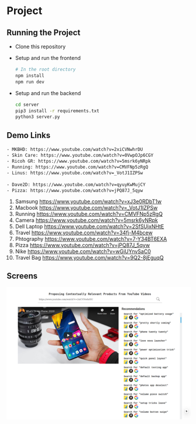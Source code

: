 # Project

## Running the Project

- Clone this repository
- Setup and run the frontend

  ```sh
  # In the root directory
  npm install
  npm run dev
  ```

- Setup and run the backend

  ```sh
  cd server
  pip3 install -r requirements.txt
  python3 server.py
  ```

## Demo Links

    - MKBHD: https://www.youtube.com/watch?v=2xiCVNwhrDU
    - Skin Care: https://www.youtube.com/watch?v=0VwpOJp6CGY
    - Ricoh GR: https://www.youtube.com/watch?v=5msrk6yNRpk
    - Running: https://www.youtube.com/watch?v=CMVFNp5zRgQ
    - Linus: https://www.youtube.com/watch?v=_VotJ1IZPSw

    - Dave2D: https://www.youtube.com/watch?v=qyuyKwMujCY
    - Pizza: https://www.youtube.com/watch?v=jPQ87J_5qyw

1. Samsung https://www.youtube.com/watch?v=xJ3e0RDbT1w
1. Macbook https://www.youtube.com/watch?v=_VotJ1IZPSw
1. Running https://www.youtube.com/watch?v=CMVFNp5zRgQ
1. Camera https://www.youtube.com/watch?v=5msrk6yNRpk
1. Dell Laptop https://www.youtube.com/watch?v=2SfSUjxNHtE
1. Travel https://www.youtube.com/watch?v=34fj-M4bcew
1. Phtography https://www.youtube.com/watch?v=7-Y34BT6EXA
1. Pizza https://www.youtube.com/watch?v=jPQ87J_5qyw
1. Nike https://www.youtube.com/watch?v=wGiUYnvSaC0
1. Travel Bag https://www.youtube.com/watch?v=9Q2-8jEguqQ

## Screens

![Image](/public/images/screenshot.png)
